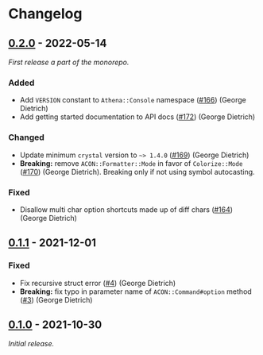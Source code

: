 # Changelog

## [0.2.0] - 2022-05-14

_First release a part of the monorepo._

### Added

- Add `VERSION` constant to `Athena::Console` namespace ([#166](https://github.com/athena-framework/athena/pull/166)) (George Dietrich)
- Add getting started documentation to API docs ([#172](https://github.com/athena-framework/athena/pull/172)) (George Dietrich)

### Changed

- Update minimum `crystal` version to `~> 1.4.0` ([#169](https://github.com/athena-framework/athena/pull/169)) (George Dietrich)
- **Breaking:** remove `ACON::Formatter::Mode` in favor of `Colorize::Mode` ([#170](https://github.com/athena-framework/athena/pull/170)) (George Dietrich). Breaking only if not using symbol autocasting.

### Fixed

- Disallow multi char option shortcuts made up of diff chars ([#164](https://github.com/athena-framework/athena/pull/164)) (George Dietrich)

## [0.1.1] - 2021-12-01

### Fixed

- Fix recursive struct error ([#4](https://github.com/athena-framework/console/pull/4)) (George Dietrich)
- **Breaking:** fix typo in parameter name of `ACON::Command#option` method ([#3](https://github.com/athena-framework/console/pull/3)) (George Dietrich)

## [0.1.0] - 2021-10-30

_Initial release._

[0.2.0]: https://github.com/athena-framework/console/releases/tag/v0.2.0
[0.1.1]: https://github.com/athena-framework/console/releases/tag/v0.1.1
[0.1.0]: https://github.com/athena-framework/console/releases/tag/v0.1.0
